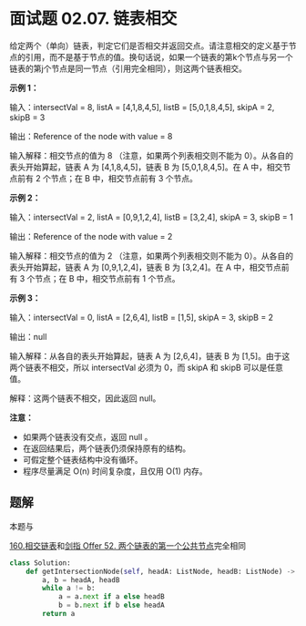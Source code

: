 # 面试题 02.07. 链表相交

给定两个（单向）链表，判定它们是否相交并返回交点。请注意相交的定义基于节点的引用，而不是基于节点的值。换句话说，如果一个链表的第k个节点与另一个链表的第j个节点是同一节点（引用完全相同），则这两个链表相交。

**示例 1：**

输入：intersectVal = 8, listA = [4,1,8,4,5], listB = [5,0,1,8,4,5], skipA = 2, skipB = 3

输出：Reference of the node with value = 8

输入解释：相交节点的值为 8 （注意，如果两个列表相交则不能为 0）。从各自的表头开始算起，链表 A 为 [4,1,8,4,5]，链表 B 为 [5,0,1,8,4,5]。在 A 中，相交节点前有 2 个节点；在 B 中，相交节点前有 3 个节点。

**示例 2：**

输入：intersectVal = 2, listA = [0,9,1,2,4], listB = [3,2,4], skipA = 3, skipB = 1

输出：Reference of the node with value = 2

输入解释：相交节点的值为 2 （注意，如果两个列表相交则不能为 0）。从各自的表头开始算起，链表 A 为 [0,9,1,2,4]，链表 B 为 [3,2,4]。在 A 中，相交节点前有 3 个节点；在 B 中，相交节点前有 1 个节点。

**示例 3：**

输入：intersectVal = 0, listA = [2,6,4], listB = [1,5], skipA = 3, skipB = 2

输出：null

输入解释：从各自的表头开始算起，链表 A 为 [2,6,4]，链表 B 为 [1,5]。由于这两个链表不相交，所以 intersectVal 必须为 0，而 skipA 和 skipB 可以是任意值。

解释：这两个链表不相交，因此返回 null。

**注意：**

- 如果两个链表没有交点，返回 null 。
- 在返回结果后，两个链表仍须保持原有的结构。
- 可假定整个链表结构中没有循环。
- 程序尽量满足 O(n) 时间复杂度，且仅用 O(1) 内存。

## 题解

本题与

[160.相交链表](https://github.com/CastleYeager/PythonicLeetcode/blob/main/%E9%93%BE%E8%A1%A8/%E5%8F%8C%E6%8C%87%E9%92%88/160.%E7%9B%B8%E4%BA%A4%E9%93%BE%E8%A1%A8.md)和[剑指 Offer 52. 两个链表的第一个公共节点](https://github.com/CastleYeager/PythonicLeetcode/blob/main/%E9%93%BE%E8%A1%A8/%E5%8F%8C%E6%8C%87%E9%92%88/%E5%89%91%E6%8C%87%20Offer%2052.%20%E4%B8%A4%E4%B8%AA%E9%93%BE%E8%A1%A8%E7%9A%84%E7%AC%AC%E4%B8%80%E4%B8%AA%E5%85%AC%E5%85%B1%E8%8A%82%E7%82%B9.md)完全相同

```python
class Solution:
    def getIntersectionNode(self, headA: ListNode, headB: ListNode) -> ListNode:
        a, b = headA, headB
        while a != b:
            a = a.next if a else headB
            b = b.next if b else headA
        return a
```

